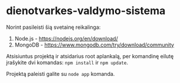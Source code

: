 # dienotvarkes-valdymo-sistema

Norint pasileisti šią svetainę reikalinga:
  1. Node.js - https://nodejs.org/en/download/
  2. MongoDB - https://www.mongodb.com/try/download/community

Atsisiuntus projektą ir atsidarius root aplankalą, per komandinę eilutę įrašykite dvi komandas: ```npm install``` ir ```npm update```.

Projektą paleisti galite su ```node app``` komanda.
